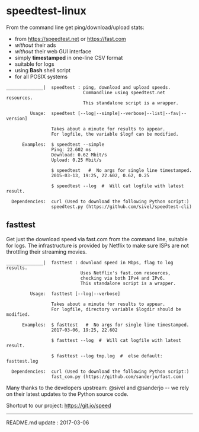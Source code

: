 # speedtest-linux

From the command line get ping/download/upload stats:

- from https://speedtest.net or https://fast.com
- *without* their ads
- *without* their web GUI interface
- simply **timestamped** in one-line CSV format
- suitable for logs
- using **Bash** shell script
- for all POSIX systems


```
______________|  speedtest : ping, download and upload speeds.
                             Commandline using speedtest.net resources.
                             This standalone script is a wrapper. 
                                        
         Usage:  speedtest [--log|--simple|--verbose|--list|--fav|--version]

                 Takes about a minute for results to appear.
                 For logfile, the variable $logf can be modified.

      Examples:  $ speedtest --simple 
                 Ping: 22.602 ms
                 Download: 0.62 Mbit/s
                 Upload: 0.25 Mbit/s
                 
                 $ speedtest   #  No args for single line timestamped.
                 2015-03-13, 19:25, 22.602, 0.62, 0.25

                 $ speedtest --log  #  Will cat logfile with latest result.

  Dependencies:  curl (Used to download the following Python script:)
                 speedtest.py (https://github.com/sivel/speedtest-cli)
```


## fasttest

Get just the download speed via fast.com from the command line,
suitable for logs. The infrastructure is provided by Netflix
to make sure ISPs are not throttling their streaming movies.


```
______________|  fasttest : download speed in Mbps, flag to log results. 
                            Uses Netflix's fast.com resources,
                            checking via both IPv4 and IPv6.
                            This standalone script is a wrapper. 

         Usage:  fasttest [--log|--verbose]

                 Takes about a minute for results to appear.
                 For logfile, directory variable $logdir should be modified.

      Examples:  $ fasttest   #  No args for single line timestamped.
                 2017-03-06, 19:25, 22.602

                 $ fasttest --log  #  Will cat logfile with latest result.

                 $ fasttest --log tmp.log  #  else default: fasttest.log

  Dependencies:  curl (Used to download the following Python script:)
                 fast_com.py (https://github.com/sanderjo/fast.com)
```


Many thanks to the developers upstream: @sivel and @sanderjo -- 
we rely on their latest updates to the Python source code.

Shortcut to our project: https://git.io/speed

---

README.md update : 2017-03-06

